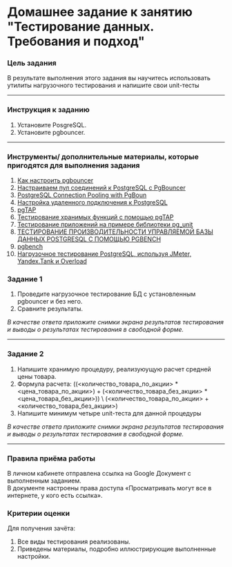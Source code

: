 # Домашнее задание к занятию "Тестирование данных. Требования и подход"

### Цель задания

В результате выполнения этого задания вы научитесь использовать утилиты нагрузочного тестирования и напишите свои unit-тесты

------

### Инструкция к заданию

1. Установите PosgreSQL.
2. Установите pgbouncer.
------

### Инструменты/ дополнительные материалы, которые пригодятся для выполнения задания

1. [Как настроить pgbouncer](https://auganrymkhan.com/tutorial/kak-nastroit-pgbouncer)
2. [Настраиваем пул соединений к PostgreSQL с PgBouncer](https://eax.me/pgbouncer/)
3. [PostgreSQL Connection Pooling with PgBoun](https://pgdash.io/blog/pgbouncer-connection-pool.html)
4. [Настройка удаленного подключения к PostgreSQL](https://1cloud.ru/help/windows/ws2019_psql_remote_coonect)
5. [pgTAP](https://pgtap.org)
6. [Тестирование хранимых функций с помощью pgTAP](https://www.pvsm.ru/testirovanie/53354)
7. [Тестирование приложений на примере библиотеки pg_unit](https://pgcookbook.ru/article/pg_unit.html)
8. [ТЕСТИРОВАНИЕ ПРОИЗВОДИТЕЛЬНОСТИ УПРАВЛЯЕМОЙ БАЗЫ ДАННЫХ POSTGRESQL С ПОМОЩЬЮ PGBENCH](https://www.8host.com/blog/testirovanie-proizvoditelnosti-upravlyaemoj-bazy-dannyx-postgresql-s-pomoshhyu-pgbench/)
9. [pgbench](https://postgrespro.ru/docs/postgresql/9.6/pgbench)
10. [Нагрузочное тестирование PostgreSQL, используя JMeter, Yandex.Tank и Overload](https://habr.com/ru/articles/339014/)


### Задание 1

1. Проведите нагрузочное тестирование БД c установленным pgbouncer и без него.
2. Сравните результаты.

*В качестве ответа приложите снимки экрана результатов тестирования и выводы о результатах тестирования в свободной форме.*

------

### Задание 2

1. Напишите хранимую процедуру, реализуюущую расчет средней цены товара. 
2. Формула расчета: ((<количество_товара_по_акции> \* <цена_товара_по_акции>) + (<количество_товара_без_акции> \* <цена_товара_без_акции>)) \\ (<количество_товара_по_акции> + <количество_товара_без_акции>)
3. Напишите минимум четыре unit-теста для данной процедуры 

*В качестве ответа приложите снимки экрана результатов тестирования и выводы о результатах тестирования в свободной форме.*

------

### Правила приёма работы

В личном кабинете отправлена ссылка на Google Документ с выполненным заданием.  
В документе настроены права доступа «Просматривать могут все в интернете, у кого есть ссылка».

### Критерии оценки

Для получения зачёта:
1. Все виды тестирования реализованы.
2. Приведены материалы, подробно иллюстрирующие выполненные настройки.
